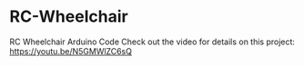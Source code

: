 # RC-Wheelchair
RC Wheelchair Arduino  Code
Check out the video for details on this project: https://youtu.be/N5GMWlZC6sQ
